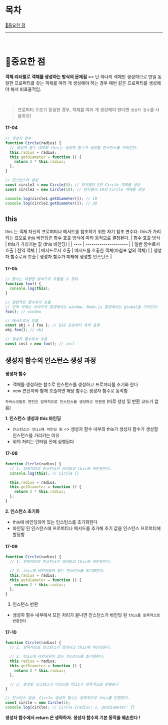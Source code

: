 # 목차

[📌중요한 점](#📌중요한-점)

---

<br>

# 📌중요한 점

**객체 리터럴로 객체를 생성하는 방식의 문제점**
=> 단 하나의 객체만 생성하므로 만일 동일한 프로퍼티를 갖는 객체를 여러 개 생성해야 하는 경우 매번 같은 프로퍼티를 생성해야 해서 비효율적임.

<br>

> 프로퍼티 구조가 동일한 경우, 객체를 여러 개 생성해야 한다면 `생성자 함수`를 사용하자!

#### 17-04

```javascript
// 생성자 함수
function Circle(radius) {
  // 생성자 함수 내부의 this는 생성자 함수가 생성할 인스턴스를 가리킨다.
  this.radius = radius;
  this.getDiameter = function () {
    return 2 * this.radius;
  };
}

// 인스턴스의 생성
const circle1 = new Circle(5); // 반지름이 5인 Circle 객체를 생성
const circle2 = new Circle(10); // 반지름이 10인 Circle 객체를 생성

console.log(circle1.getDiameter()); // 10
console.log(circle2.getDiameter()); // 20
```

## this

this 는 객체 자신의 프로퍼티나 메서드를 참조하기 위한 자기 참조 변수다. this가 가리키는 값으로 this 바인딩은 함수 호출 방식에 따라 동적으로 결정된다.
| 함수 호출 방식 | this가 가리키는 값 (this 바인딩) |
| ---- | --------------------- |
| 일반 함수로서 호출 | 전역 객체 |
| 메서드로서 호출 | 메서드를 호춯한 객체(마침표 앞의 객체) |
| 생성자 함수로서 호출 | 생성자 함수가 미래에 생성할 인스턴스 |

#### 17-05

```javascript
// 함수는 다양한 방식으로 호출될 수 있다.
function foo() {
  console.log(this);
}

// 일반적인 함수로서 호출
// 전역 객체는 브라우저 환경에서는 window, Node.js 환경에서는 global을 가리킨다.
foo(); // window

// 메서드로서 호출
const obj = { foo }; // ES6 프로퍼티 축약 표현
obj.foo(); // obj

// 생성자 함수로서 호출
const inst = new foo(); // inst
```

## 생성자 함수의 인스턴스 생성 과정

**생성자 함수**

- 객체를 생성하는 함수로 인스턴스를 생성하고 프로퍼티를 초기화 한다
- new 연산자와 함께 호출하면 해당 함수는 생성자 함수로 동작함

`자바스크립트 엔진은 암묵적으로 인스턴스를 생성하고 반환함` (따로 생성 및 반환 코드가 없음)

**1. 인스턴스 생성과 this 바인딩**

- `인스턴스는 this에 바인딩 됨` => 생성자 함수 내부의 this가 생성자 함수가 생성할 인스턴스를 가리키는 이유
- 위의 처리는 런타임 전에 실행된다

#### 17-08

```javascript
function Circle(radius) {
  // 1. 암묵적으로 인스턴스가 생성되고 this에 바인딩된다.
  console.log(this); // Circle {}

  this.radius = radius;
  this.getDiameter = function () {
    return 2 * this.radius;
  };
}
```

**2. 인스턴스 초기화**

- this에 바인딩되어 있는 인스턴스를 초기화한다
- 바인딩 된 인스턴스에 프로퍼티나 메서드를 추가해 초기 값을 인스턴스 프로퍼티에 할당함

#### 17-09

```javascript
function Circle(radius) {
  // 1. 암묵적으로 인스턴스가 생성되고 this에 바인딩된다.

  // 2. this에 바인딩되어 있는 인스턴스를 초기화한다.
  this.radius = radius;
  this.getDiameter = function () {
    return 2 * this.radius;
  };
}
```

3. 인스턴스 반환

- 생성자 함수 내부에서 모든 처리가 끝나면 인스턴스가 바인딩 된 `this를 암묵적으로 반환한다`

#### 17-10

```javascript
function Circle(radius) {
  // 1. 암묵적으로 인스턴스가 생성되고 this에 바인딩된다.

  // 2. this에 바인딩되어 있는 인스턴스를 초기화한다.
  this.radius = radius;
  this.getDiameter = function () {
    return 2 * this.radius;
  };

  // 3. 완성된 인스턴스가 바인딩된 this가 암묵적으로 반환된다
}

// 인스턴스 생성. Circle 생성자 함수는 암묵적으로 this를 반환한다.
const circle = new Circle(1);
console.log(circle); // Circle {radius: 1, getDiameter: ƒ}
```

**생성자 함수에서 return 은 생략하자. 생성자 함수의 기본 동작을 훼손한다 !**

<br>
